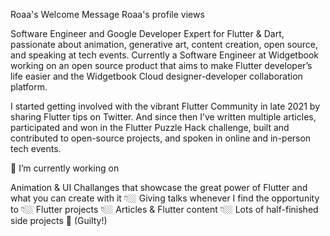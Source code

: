 Roaa's Welcome Message
Roaa's profile views

Software Engineer and Google Developer Expert for Flutter & Dart, passionate about animation, generative art, content creation, open source, and speaking at tech events. Currently a Software Engineer at Widgetbook working on an open source product that aims to make Flutter developer’s life easier and the Widgetbook Cloud designer-developer collaboration platform.

I started getting involved with the vibrant Flutter Community in late 2021 by sharing Flutter tips on Twitter. And since then I’ve written multiple articles, participated and won in the Flutter Puzzle Hack challenge, built and contributed to open-source projects, and spoken in online and in-person tech events.

🔭 I’m currently working on

Animation & UI Challanges that showcase the great power of Flutter and what you can create with it 👇🏼
Giving talks whenever I find the opportunity to 👇🏼
Flutter projects 👇🏼
Articles & Flutter content 👇🏼
Lots of half-finished side projects 👀 (Guilty!)
